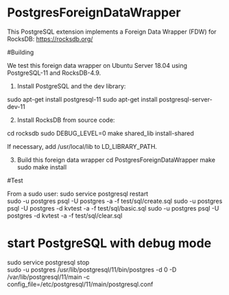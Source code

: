 # PostgresForeignDataWrapper

This PostgreSQL extension implements a Foreign Data Wrapper (FDW) for RocksDB: https://rocksdb.org/

#Building

We test this foreign data wrapper on Ubuntu Server 18.04 using PostgreSQL-11 and RocksDB-4.9.

1) Install PostgreSQL and the dev library:

sudo apt-get install postgresql-11
sudo apt-get install postgresql-server-dev-11

2) Install RocksDB from source code:

cd rocksdb
sudo DEBUG_LEVEL=0 make shared_lib install-shared

If necessary, add /usr/local/lib to LD_LIBRARY_PATH.

3) Build this foreign data wrapper
cd PostgresForeignDataWrapper 
make
sudo make install

#Test

From a sudo user:
sudo service postgresql restart  
sudo -u postgres psql -U postgres -a -f test/sql/create.sql 
sudo -u postgres psql -U postgres -d kvtest -a -f test/sql/basic.sql 
sudo -u postgres psql -U postgres -d kvtest -a -f test/sql/clear.sql  

# start PostgreSQL with debug mode
sudo service postgresql stop  
sudo -u postgres /usr/lib/postgresql/11/bin/postgres -d 0 -D /var/lib/postgresql/11/main -c config_file=/etc/postgresql/11/main/postgresql.conf  
